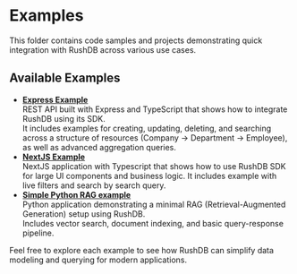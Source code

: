 # Examples

This folder contains code samples and projects demonstrating quick integration with RushDB across various use cases.

## Available Examples

- **[Express Example](./express-rushdb-sdk)**  
  REST API built with Express and TypeScript that shows how to integrate RushDB using its SDK.  
  It includes examples for creating, updating, deleting, and searching across a structure of resources (Company → Department → Employee), as well as advanced aggregation queries.
- **[NextJS Example](./nextjs-filters-rushdb-sdk)**  
  NextJS application with Typescript that shows how to use RushDB SDK for large UI components and business logic.
  It includes example with live filters and search by search query.
- **[Simple Python RAG example](./python-simple-rag)**  
  Python application demonstrating a minimal RAG (Retrieval-Augmented Generation) setup using RushDB.  
  Includes vector search, document indexing, and basic query-response pipeline.


Feel free to explore each example to see how RushDB can simplify data modeling and querying for modern applications.
